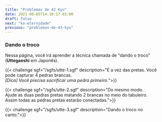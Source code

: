 ```yaml
---
title: "Problemas de 42 Kyu"
date: 2021-08-05T14:10:17-03:00
draft: false
next: "ko-eternidade"
previous: "problemas-de-43-kyu"
---
```


### Dando o troco

Nessa página, você irá aprender a técnica chamada de "dando o troco" (**Uttegaeshi** em Japonês).

{{< challenge sgf="/sgfs/utte-1.sgf" description="É a vez das pretas. Você pode capturar 4 pedras brancas.<br /><i>[Dica] Você precisa sacrificar uma pedra primeiro.</i>">}} 


{{< challenge sgf="/sgfs/utte-2.sgf" description="Do mesmo modo.<br />Ajude as duas pedras pretas matando 2 brancas no meio do tabuleiro.<br />Assim todas as pedras pretas estarão conectadas.">}} 


{{< challenge sgf="/sgfs/utte-3.sgf" description="Dando o troco no canto.">}} 
